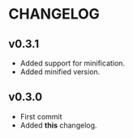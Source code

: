 CHANGELOG
================

## v0.3.1
* Added support for minification.
* Added minified version.

## v0.3.0
* First commit
* Added **this** changelog.
